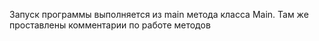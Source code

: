 Запуск программы выполняется из main метода класса Main. 
Там же проставлены комментарии по работе методов 
